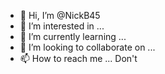 - 👋 Hi, I’m @NickB45
- 👀 I’m interested in ... 
- 🌱 I’m currently learning ...
- 💞️ I’m looking to collaborate on ...
- 📫 How to reach me ... Don't

<!---
NickB45/NickB45 is a ✨ special ✨ repository because its `README.md` (this file) appears on your GitHub profile.
You can click the Preview link to take a look at your changes.
--->
